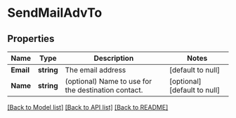 # SendMailAdvTo

## Properties
Name | Type | Description | Notes
------------ | ------------- | ------------- | -------------
**Email** | **string** | The email address | [default to null]
**Name** | **string** | (optional) Name to use for the destination contact. | [optional] [default to null]

[[Back to Model list]](../README.md#documentation-for-models) [[Back to API list]](../README.md#documentation-for-api-endpoints) [[Back to README]](../README.md)

